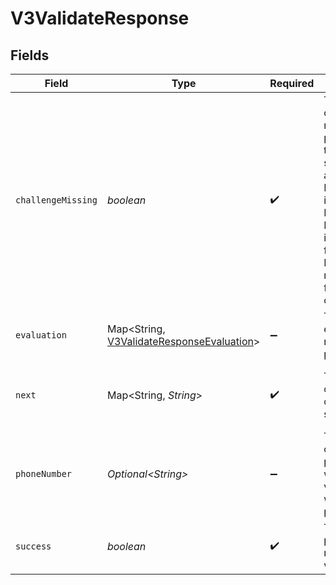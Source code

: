 # V3ValidateResponse


## Fields

| Field                                                                                                                                                                                      | Type                                                                                                                                                                                       | Required                                                                                                                                                                                   | Description                                                                                                                                                                                | Example                                                                                                                                                                                    |
| ------------------------------------------------------------------------------------------------------------------------------------------------------------------------------------------ | ------------------------------------------------------------------------------------------------------------------------------------------------------------------------------------------ | ------------------------------------------------------------------------------------------------------------------------------------------------------------------------------------------ | ------------------------------------------------------------------------------------------------------------------------------------------------------------------------------------------ | ------------------------------------------------------------------------------------------------------------------------------------------------------------------------------------------ |
| `challengeMissing`                                                                                                                                                                         | *boolean*                                                                                                                                                                                  | :heavy_check_mark:                                                                                                                                                                         | True if a DOB or SSN needs to be passed in on the next step. Only applicable to Pre-Fill. If implementing Prove Identity ignore this field.<br/>It will always return false for this use case. | true                                                                                                                                                                                       |
| `evaluation`                                                                                                                                                                               | Map\<String, [V3ValidateResponseEvaluation](../../models/components/V3ValidateResponseEvaluation.md)>                                                                                      | :heavy_minus_sign:                                                                                                                                                                         | The evaluation result for the policy                                                                                                                                                       |                                                                                                                                                                                            |
| `next`                                                                                                                                                                                     | Map\<String, *String*>                                                                                                                                                                     | :heavy_check_mark:                                                                                                                                                                         | The next set of allowed calls in the same flow.                                                                                                                                            | {<br/>"v3-challenge": "/v3/challenge"<br/>}                                                                                                                                                |
| `phoneNumber`                                                                                                                                                                              | *Optional\<String>*                                                                                                                                                                        | :heavy_minus_sign:                                                                                                                                                                         | The number of the mobile phone for which validation was performed.                                                                                                                         | 2001001686                                                                                                                                                                                 |
| `success`                                                                                                                                                                                  | *boolean*                                                                                                                                                                                  | :heavy_check_mark:                                                                                                                                                                         | True if the phone number was validated.                                                                                                                                                    | true                                                                                                                                                                                       |